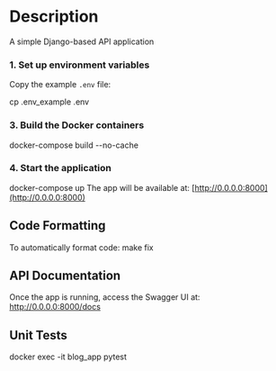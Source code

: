 # Description
A simple Django-based API application

### 1. Set up environment variables
Copy the example `.env` file:

cp .env_example .env

### 3. Build the Docker containers
docker-compose build --no-cache

### 4. Start the application
docker-compose up
The app will be available at: [http://0.0.0.0:8000](http://0.0.0.0:8000)


## Code Formatting
To automatically format code:
make fix

## API Documentation
Once the app is running, access the Swagger UI at:
http://0.0.0.0:8000/docs

## Unit Tests
docker exec -it blog_app  pytest